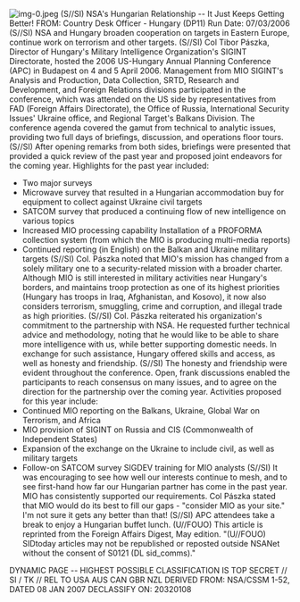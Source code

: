 ![img-0.jpeg](img-0.jpeg)
(S//SI) NSA's Hungarian Relationship -- It Just Keeps Getting Better!
FROM:
Country Desk Officer - Hungary (DP11)
Run Date: 07/03/2006
(S//SI) NSA and Hungary broaden cooperation on targets in Eastern Europe, continue work on terrorism and other targets.
(S//SI) Col Tibor Pászka, Director of Hungary's Military Intelligence Organization's SIGINT Directorate, hosted the 2006 US-Hungary Annual Planning Conference (APC) in Budapest on 4 and 5 April 2006. Management from MIO SIGINT's Analysis and Production, Data Collection, SRTD, Research and Development, and Foreign Relations divisions participated in the conference, which was attended on the US side by representatives from FAD (Foreign Affairs Directorate), the Office of Russia, International Security Issues' Ukraine office, and Regional Target's Balkans Division. The conference agenda covered the gamut from technical to analytic issues, providing two full days of briefings, discussion, and operations floor tours.
(S//SI) After opening remarks from both sides, briefings were presented that provided a quick review of the past year and proposed joint endeavors for the coming year. Highlights for the past year included:

- Two major surveys
- Microwave survey that resulted in a Hungarian accommodation buy for equipment to collect against Ukraine civil targets
- SATCOM survey that produced a continuing flow of new intelligence on various topics
- Increased MIO processing capability Installation of a PROFORMA collection system (from which the MIO is producing multi-media reports)
- Continued reporting (in English) on the Balkan and Ukraine military targets
(S//SI) Col. Pászka noted that MIO's mission has changed from a solely military one to a security-related mission with a broader charter. Although MIO is still interested in military activities near Hungary's borders, and maintains troop protection as one of its highest priorities (Hungary has troops in Iraq, Afghanistan, and Kosovo), it now also considers terrorism, smuggling, crime and corruption, and illegal trade as high priorities.
(S//SI) Col. Pászka reiterated his organization's commitment to the partnership with NSA. He requested further technical advice and methodology, noting that he would like to be able to share more intelligence with us, while better supporting domestic needs. In exchange for such assistance, Hungary offered skills and access, as well as honesty and friendship.
(S//SI) The honesty and friendship were evident throughout the conference. Open, frank discussions enabled the participants to reach consensus on many issues, and to agree on the direction for the partnership over the coming year. Activities proposed for this year include:
- Continued MIO reporting on the Balkans, Ukraine, Global War on Terrorism, and Africa
- MIO provision of SIGINT on Russia and CIS (Commonwealth of Independent States)
- Expansion of the exchange on the Ukraine to include civil, as well as military targets
- Follow-on SATCOM survey SIGDEV training for MIO analysts
(S//SI) It was encouraging to see how well our interests continue to mesh, and to see first-hand how far our Hungarian partner has come in the past year. MIO has consistently supported our requirements. Col Pászka stated that MIO would do its best to fill our gaps - "consider MIO as your site." I'm not sure it gets any better than that!
(S//SI) APC attendees take a break to enjoy a Hungarian buffet lunch.
(U//FOUO) This article is reprinted from the Foreign Affairs Digest, May edition.
"(U//FOUO) SIDtoday articles may not be republished or reposted outside NSANet without the consent of S0121 (DL sid_comms)."

DYNAMIC PAGE -- HIGHEST POSSIBLE CLASSIFICATION IS TOP SECRET // SI / TK // REL TO USA AUS CAN GBR NZL
DERIVED FROM: NSA/CSSM 1-52, DATED 08 JAN 2007 DECLASSIFY ON: 20320108
